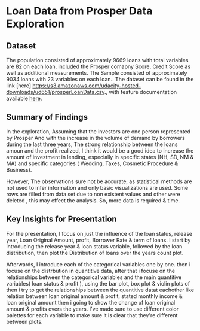# Loan Data from Prosper Data Exploration

## Dataset

The population consisted of approximately 9669 loans with total variables are 82 on each loan, included the Prosper comapny Score, Credit Score as well as additional measurements.
The Sample consisted of approximately 9034 loans with 23 variables on each loan.. The dataset can be found in the link
[here] https://s3.amazonaws.com/udacity-hosted-downloads/ud651/prosperLoanData.csv.,
with feature documentation available [here](https://docs.google.com/spreadsheets/d/1gDyi_L4UvIrLTEC6Wri5nbaMmkGmLQBk-Yx3z0XDEtI/edit#gid=0).


## Summary of Findings

In the exploration, Assuming that the investors are one person represented by Prosper
And with the increase in the volume of demand by borrowers during the last three years,
The strong relationship between the loans amoun and the profit realized,
I think it would be a good idea to increase the amount of investment in lending,
especially in specific states (NH, SD, NM & MA)
and specific categories ( Wedding, Taxes, Cosmetic Procedure & Business).

However, The observations sure not be accurate, as statistical methods are not used to infer information and only basic visualizations are used.
Some rows are filled from data set due to non existent values and other were deleted , this may effect the analysis. So, more data is required & time.



## Key Insights for Presentation

For the presentation, I focus on just the influence of the loan status, release year, Loan Original Amount, profit, Borrower Rate &  term of loans. 
I start by introducing the
release year & loan status variable, followed by the loan distribution, then plot the
Distribution of loans over the years count plot.

Afterwards, I introduce each of the categorical variables one by one.
then i focuse on the distrbution in quantitive data,
after that i focuse on the relationships between the categorical variables and the main quantitive variables( loan status & profit ), 
using the bar plot, box plot & violin plots of then i try to get the relationships between the quantitive datat eachother like relation between loan original amount & profit, stated monthly income & loan original amount then i going to show the change of loan original amount & profits overs the years. 
I've made sure to use different color palettes for each  variable to make sure it
is clear that they're different between plots.
